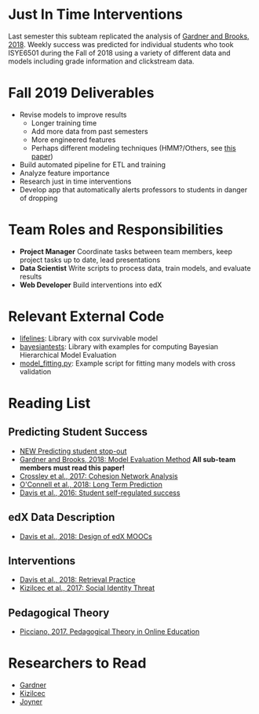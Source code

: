 # Just In Time Interventions

Last semester this subteam replicated the analysis of [Gardner and Brooks, 2018](https://learning-analytics.info/journals/index.php/JLA/article/view/5814). Weekly success was predicted for individual students who took ISYE6501 during the Fall of 2018 using a variety of different data and models including grade information and clickstream data.

# Fall 2019 Deliverables
* Revise models to improve results
    * Longer training time
    * Add more data from past semesters
    * More engineered features
    * Perhaps different modeling techniques (HMM?/Others, see [this paper](https://papers.ssrn.com/sol3/papers.cfm?abstract_id=2611750))
* Build automated pipeline for ETL and training
* Analyze feature importance
* Research just in time interventions
* Develop app that automatically alerts professors to students in danger of dropping

# Team Roles and Responsibilities
* **Project Manager** Coordinate tasks between team members, keep project tasks up to date, lead presentations
* **Data Scientist** Write scripts to process data, train models, and evaluate results
* **Web Developer** Build interventions into edX

# Relevant External Code
* [lifelines](https://lifelines.readthedocs.io/en/latest/Survival%20Regression.html): Library with cox survivable model
* [bayesiantests](https://github.com/BayesianTestsML/tutorial): Library with examples for computing Bayesian Hierarchical Model Evaluation
* [model_fitting.py](https://github.gatech.edu/C21U/vip-onboarding/blob/master/src/model_fitting.py): Example script for fitting many models with cross validation

# Reading List
## Predicting Student Success
* [NEW Predicting student stop-out](https://papers.ssrn.com/sol3/papers.cfm?abstract_id=2611750)
* [Gardner and Brooks, 2018: Model Evaluation Method](https://learning-analytics.info/journals/index.php/JLA/article/view/5814)
**All sub-team members must read this paper!**
* [Crossley et al., 2017: Cohesion Network Analysis](https://repository.isls.org/bitstream/1/220/1/17.pdf)
* [O'Connell
 et al., 2018: Long Term Prediction](https://learning-analytics.info/journals/index.php/JLA/article/view/5833)
* [Davis et al., 2016: Student self-regulated success](https://angusglchen.github.io/documents/LAK16_Dan_Encouraging.pdf)
## edX Data Description
* [Davis et al., 2018: Design of edX MOOCs](https://dl.acm.org/citation.cfm?id=3231663)
## Interventions
* [Davis et al., 2018: Retrieval Practice](https://learning-analytics.info/journals/index.php/JLA/article/view/6098)
* [Kizilcec et al., 2017: Social Identity Threat ](http://science.sciencemag.org/content/sci/355/6322/251.full.pdf)

## Pedagogical Theory
* [Picciano, 2017. Pedagogical Theory in Online Education](https://olj.onlinelearningconsortium.org/index.php/olj/article/view/1225)

# Researchers to Read
* [Gardner](https://scholar.google.com/citations?user=SSq1t_YAAAAJ&hl=en&oi=ao)
* [Kizilcec](https://scholar.google.com/citations?user=l3ZT5GkAAAAJ)
* [Joyner](https://scholar.google.com/citations?user=yaCigtkAAAAJ&hl=en)
